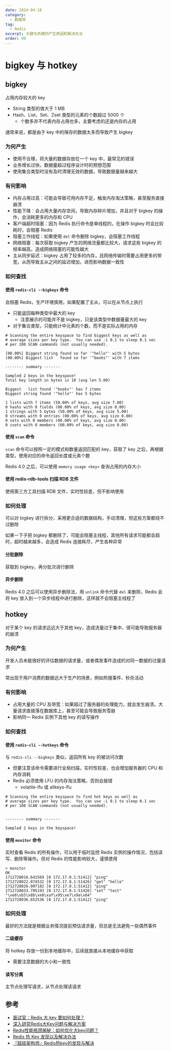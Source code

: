 ```yaml
---
date: 2024-04-10
category:
  - 数据库
tag:
  - Redis
excerpt: 大键与热键的产生原因和解决办法
order: 99
---
```


# bigkey 与 hotkey

## bigkey

占用内存较大的 key

- String 类型的值大于 1 MB
- Hash、List、Set、Zset 类型的元素的个数超过 5000 个
  - 个数多并不代表内存占用也多，主要考虑的还是内存的占用

通常来说，都是由于 key 中的保存的数据太多而导致产生 bigkey

### 为何产生

- 使用不合理，将大量的数据存放在一个 key 中，最常见的错误
- 业务增长过快，数据量超过程序设计时的预想范围
- 使用集合类型时没有及时清理无效的数据，导致数据量越来越大

### 有何影响

- 内存占用过高：可能会导致可用内存不足，触发内存淘汰策略，甚至服务直接崩溃
- 性能下降：会占用大量内存空间，导致内存碎片增加，并且对于 bigkey 的操作，会消耗更多的内存和 CPU
- 客户端超时阻塞：因为 Redis 执行命令是单线程的，在操作 bigkey 时会比较耗时，会阻塞 Redis
- 阻塞工作线程：如果使用 `del` 命令删除 bigkey，会阻塞工作线程
- 网络阻塞：每次获取 bigkey 产生的网络流量都比较大，请求这些 bigkey 的频率越高，造成网络阻塞的可能性越大
- 主从同步延迟：bigkey 占用了较多的内存，且网络传输时需要占用更多的带宽，从而导致主从之间的延迟增加，进而影响数据一致性

### 如何查找

#### 使用 `redis-cli --bigkeys` 命令

会阻塞 Redis，生产环境慎用，如果配置了主从，可以在从节点上执行

- 只能返回每种类型中最大的 key
  - 注意展示的可能并不是 bigkey，只是该类型中数据量最大的 key
- 对于集合类型，只能统计中元素的个数，而不是实际占用的内存

```shell
# Scanning the entire keyspace to find biggest keys as well as
# average sizes per key type.  You can use -i 0.1 to sleep 0.1 sec
# per 100 SCAN commands (not usually needed).

[00.00%] Biggest string found so far '"hello"' with 5 bytes
[00.00%] Biggest list   found so far '"books"' with 7 items

-------- summary -------

Sampled 2 keys in the keyspace!
Total key length in bytes is 10 (avg len 5.00)

Biggest   list found '"books"' has 7 items
Biggest string found '"hello"' has 5 bytes

1 lists with 7 items (50.00% of keys, avg size 7.00)
0 hashs with 0 fields (00.00% of keys, avg size 0.00)
1 strings with 5 bytes (50.00% of keys, avg size 5.00)
0 streams with 0 entries (00.00% of keys, avg size 0.00)
0 sets with 0 members (00.00% of keys, avg size 0.00)
0 zsets with 0 members (00.00% of keys, avg size 0.00)
```

#### 使用 `scan` 命令

`scan` 命令可以按照一定的模式和数量返回匹配的 key，获取了 key 之后，再根据类型，使用对应的命令返回长度或元素个数

Redis 4.0 之后，可以使用 `memory usage <key>` 查询占用的内存大小

#### 使用 redis-rdb-tools 扫描 RDB 文件

使用第三方工具扫描 RDB 文件，实时性较差，但不影响使用

### 如何处理

可以对 bigkey 进行拆分，采用更合适的数据结构，手动清理，但这些方案都绕不过删除

如果一下子把 bigkey 都删除了，可能会阻塞主线程，其他所有请求可能都会超时，超时越来越多，会造成 Redis 连接耗尽，产生各种异常

#### 分批删除

获取到 bigkey，再分批次进行删除

#### 异步删除

Redis 4.0 之后可以使用异步删除法，用 `unlink` 命令代替 `del` 来删除，Redis 会将 key 放入到一个异步线程中进行删除，这样就不会阻塞主线程了

## hotkey

对于某个 key 的请求远远大于其他 key，造成流量过于集中，很可能导致服务器的崩溃

### 为何产生

开发人员未能很好的评估数据的请求量，或者偶发事件造成的对同一数据的过量请求

常出现于用户消费的数据远大于生产的场景，例如热搜事件、秒杀活动

### 有何影响

- 占用大量的 CPU 及带宽：如果超过了服务器的处理能力，就会发生崩溃。大量请求直接落在数据库上，甚至可能会导致服务雪崩
- 影响同一 Redis 实例下其他 key 的读写操作

### 如何查找

#### 使用 `redis-cli --hotkeys` 命令

与 `redis-cli --bigkeys` 类似，返回所有 key 的被访问次数

- 但要注意该命令需要进行全局扫描，实时性较差，也会增加服务器的 CPU 和内存消耗
- Redis 必须使用 LFU 的内存淘汰策略，否则会报错
  - volatile-lfu 或 allkeys-lfu

```shell
# Scanning the entire keyspace to find hot keys as well as
# average sizes per key type.  You can use -i 0.1 to sleep 0.1 sec
# per 100 SCAN commands (not usually needed).


-------- summary -------

Sampled 2 keys in the keyspace!
```

#### 使用 `monitor` 命令

实时查看 Redis 的所有操作，可以用于临时监控 Redis 实例的操作情况，包括读写、删除等操作。但对 Redis 的性能影响较大，谨慎使用

```shell
> monitor
OK
1712728016.641569 [0 172.17.0.1:51412] "ping"
1712728022.074532 [0 172.17.0.1:51426] "get" "hello"
1712728026.007182 [0 172.17.0.1:51412] "ping"
1712728033.795193 [0 172.17.0.1:51426] "set" "test" "\xe6\xb5\x8b\xe8\xaf\x95\xe7\x9a\x84"
1712728036.652536 [0 172.17.0.1:51412] "ping"
```

### 如何处理

最好的方法就是根据业务情况提前预估请求量，但总是无法避免一些偶然事件

#### 二级缓存

将 hotkey 存放一份到本地缓存中，后续就直接从本地缓存中获取

- 需要注意数据的大小和一致性

#### 读写分离

主节点处理写请求，从节点处理读请求

## 参考

- [面试官：Redis 大 key 要如何处理？](https://mp.weixin.qq.com/s?__biz=MzUxODAzNDg4NQ==&mid=2247518433&idx=2&sn=e78f630c07f4e60fb78999eb3d742e9e&chksm=f98dcc4bcefa455d8ffde9ad6c8da9b3371a401766a55cbee7af11c87be070d823c8d5926aef&scene=178&cur_album_id=1790401816640225283)
- [深入研究Redis大Key问题与解决方案](https://juejin.cn/post/7167015025154981895)
- [Redis性能瓶颈揭秘：如何优化大key问题？](https://zhuanlan.zhihu.com/p/622474134)
- [Redis 热 Key 发现以及解决办法](https://dongzl.github.io/2021/01/14/03-Redis-Hot-Key/index.html)
- [『超级架构师』Redis热key的发现与解决](https://juejin.cn/post/7010231093664153613)

